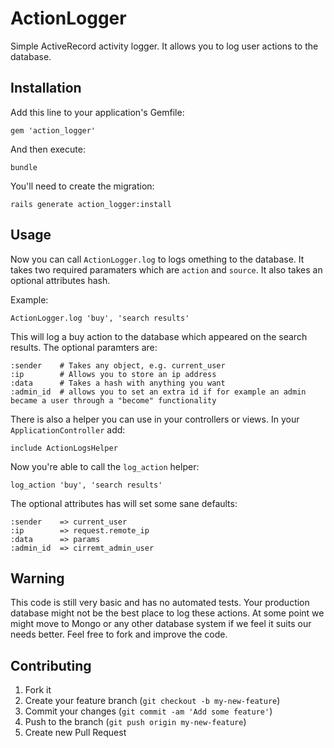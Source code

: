 # ActionLogger

Simple ActiveRecord activity logger. It allows you to log user actions to the database.

## Installation

Add this line to your application's Gemfile:

    gem 'action_logger'

And then execute:

    bundle

You'll need to create the migration:

    rails generate action_logger:install

## Usage

Now you can call `ActionLogger.log` to logs omething to the database. It takes two required paramaters which are `action` and `source`. It also takes an optional attributes hash.

Example:

    ActionLogger.log 'buy', 'search results'

This will log a buy action to the database which appeared on the search results. The optional paramters are:

    :sender    # Takes any object, e.g. current_user
    :ip        # Allows you to store an ip address
    :data      # Takes a hash with anything you want
    :admin_id  # allows you to set an extra id if for example an admin became a user through a "become" functionality

There is also a helper you can use in your controllers or views. In your `ApplicationController` add:

    include ActionLogsHelper

Now you're able to call the `log_action` helper:

    log_action 'buy', 'search results'

The optional attributes has will set some sane defaults:

    :sender    => current_user
    :ip        => request.remote_ip
    :data      => params
    :admin_id  => cirremt_admin_user

## Warning

This code is still very basic and has no automated tests. Your production database might not be the best place to log these actions.
At some point we might move to Mongo or any other database system if we feel it suits our needs better.
Feel free to fork and improve the code.

## Contributing

1. Fork it
2. Create your feature branch (`git checkout -b my-new-feature`)
3. Commit your changes (`git commit -am 'Add some feature'`)
4. Push to the branch (`git push origin my-new-feature`)
5. Create new Pull Request
